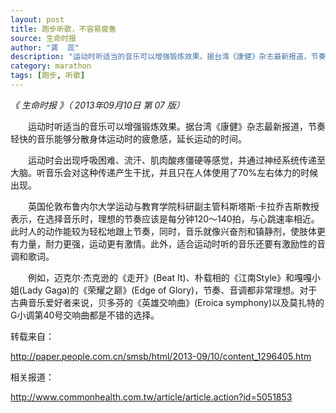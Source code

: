 ```yaml
---
layout: post
title: 跑步听歌，不容易疲惫
source: 生命时报
author: "龚  蕊"
description: "运动时听适当的音乐可以增强锻炼效果。据台湾《康健》杂志最新报道，节奏轻快的音乐能够分散身体运动时的疲惫感，延长运动的时间。"
category: marathon
tags: [跑步, 听歌]
---
```


*《 生命时报 》（ 2013年09月10日   第 07 版）*

　　运动时听适当的音乐可以增强锻炼效果。据台湾《康健》杂志最新报道，节奏轻快的音乐能够分散身体运动时的疲惫感，延长运动的时间。

　　运动时会出现呼吸困难、流汗、肌肉酸疼僵硬等感觉，并通过神经系统传递至大脑。听音乐会对这种传递产生干扰，并且只在人体使用了70%左右体力的时候出现。

　　英国伦敦布鲁内尔大学运动与教育学院科研副主管科斯塔斯·卡拉乔吉斯教授表示，在选择音乐时，理想的节奏应该是每分钟120～140拍，与心跳速率相近。此时人的动作能较为轻松地跟上节奏，同时，音乐就像兴奋剂和镇静剂，使肢体更有力量，耐力更强，运动更有激情。此外，适合运动时听的音乐还要有激励性的音调和歌词。

　　例如，迈克尔·杰克逊的《走开》(Beat It)、朴载相的《江南Style》和嘎嘎小姐(Lady Gaga)的《荣耀之巅》(Edge of Glory)，节奏、音调都非常理想。对于古典音乐爱好者来说，贝多芬的《英雄交响曲》(Eroica symphony)以及莫扎特的G小调第40号交响曲都是不错的选择。

转载来自：

http://paper.people.com.cn/smsb/html/2013-09/10/content_1296405.htm

相关报道：

http://www.commonhealth.com.tw/article/article.action?id=5051853
